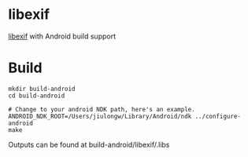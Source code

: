 # libexif
[libexif](http://libexif.sourceforge.net) with Android build support

# Build

```
mkdir build-android
cd build-android

# Change to your android NDK path, here's an example.
ANDROID_NDK_ROOT=/Users/jiulongw/Library/Android/ndk ../configure-android
make
```

Outputs can be found at build-android/libexif/.libs

